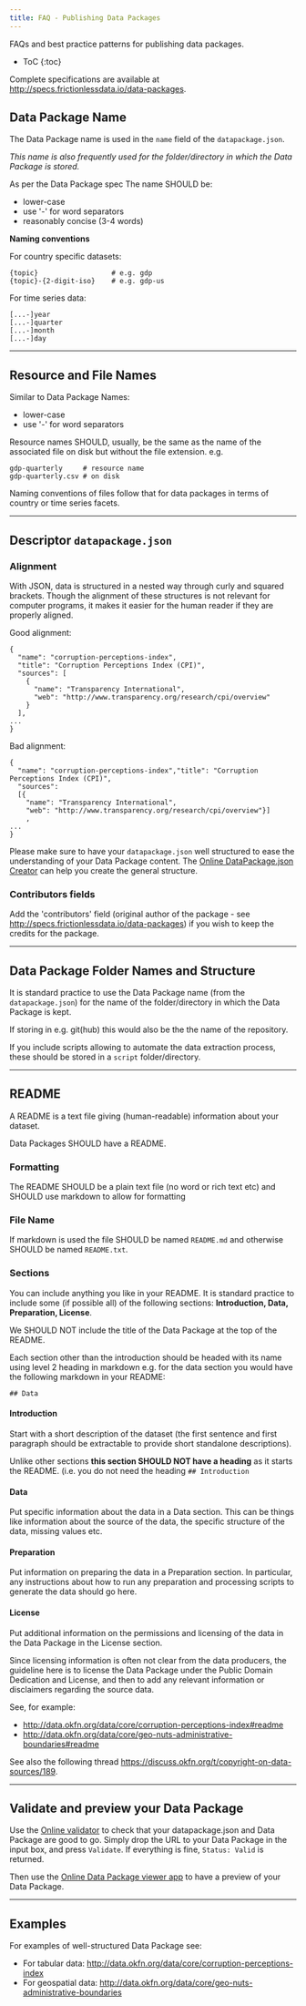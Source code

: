```yaml
---
title: FAQ - Publishing Data Packages
---
```


FAQs and best practice patterns for publishing data packages.

* ToC
{:toc}

Complete specifications are available at http://specs.frictionlessdata.io/data-packages.

## Data Package Name

The Data Package name is used in the `name` field of the `datapackage.json`.

*This name is also frequently used for the folder/directory in which the Data
Package is stored.*

As per the Data Package spec The name SHOULD be:

* lower-case
* use '-' for word separators
* reasonably concise (3-4 words)

**Naming conventions**

For country specific datasets:

```
{topic}                  # e.g. gdp
{topic}-{2-digit-iso}    # e.g. gdp-us 
```

For time series data:

```
[...-]year
[...-]quarter
[...-]month
[...-]day
```

---

## Resource and File Names

Similar to Data Package Names:

* lower-case
* use '-' for word separators

Resource names SHOULD, usually, be the same as the name of the associated file
on disk but without the file extension. e.g.

```
gdp-quarterly     # resource name
gdp-quarterly.csv # on disk
```

Naming conventions of files follow that for data packages in terms of country
or time series facets.

----

## Descriptor `datapackage.json`

### Alignment

With JSON, data is structured in a nested way through curly and squared
brackets. Though the alignment of these structures is not relevant for computer
programs, it makes it easier for the human reader if they are properly aligned.

Good alignment:

```
{
  "name": "corruption-perceptions-index",
  "title": "Corruption Perceptions Index (CPI)",
  "sources": [
    {
      "name": "Transparency International",
      "web": "http://www.transparency.org/research/cpi/overview"
    }
  ],
...
}
```

Bad alignment:

```
{
  "name": "corruption-perceptions-index","title": "Corruption Perceptions Index (CPI)",
  "sources": 
  [{
    "name": "Transparency International",
    "web": "http://www.transparency.org/research/cpi/overview"}]
    ,
...
}
```

Please make sure to have your `datapackage.json` well structured to ease the
understanding of your Data Package content. The [Online DataPackage.json
Creator](http://data.okfn.org/tools/create) can help you create the general
structure.  

### Contributors fields

Add the 'contributors' field (original author of the package - see
http://specs.frictionlessdata.io/data-packages) if you wish to keep the credits for the
package.

----

## Data Package Folder Names and Structure

It is standard practice to use the Data Package name (from the
`datapackage.json`) for the name of the folder/directory in which the Data
Package is kept.

If storing in e.g. git(hub) this would also be the the name of the repository.

If you include scripts allowing to automate the data extraction process, these
should be stored in a `script` folder/directory.

----

## README

A README is a text file giving (human-readable) information about your dataset.

Data Packages SHOULD have a README.

### Formatting

The README SHOULD be a plain text file (no word or rich text etc) and SHOULD
use markdown to allow for formatting

### File Name

If markdown is used the file SHOULD be named `README.md` and otherwise SHOULD
be named `README.txt`.

### Sections

You can include anything you like in your README. It is standard practice to
include some (if possible all) of the following sections: **Introduction, Data,
Preparation, License**.

We SHOULD NOT include the title of the Data Package at the top of the README.

Each section other than the introduction should be headed with its name using
level 2 heading in markdown e.g. for the data section you would have the
following markdown in your README:

```
## Data
```

#### Introduction

Start with a short description of the dataset (the first sentence and first
paragraph should be extractable to provide short standalone descriptions).

Unlike other sections **this section SHOULD NOT have a heading** as it starts
the README. (i.e. you do not need the heading `## Introduction` 

#### Data

Put specific information about the data in a Data section. This can be things
like information about the source of the data, the specific structure of the
data, missing values etc.

#### Preparation

Put information on preparing the data in a Preparation section. In particular,
any instructions about how to run any preparation and processing scripts to
generate the data should go here.

#### License

Put additional information on the permissions and licensing of the data in the
Data Package in the License section.

Since licensing information is often not clear from the data producers, the
guideline here is to license the Data Package under the Public Domain
Dedication and License, and then to add any relevant information or disclaimers
regarding the source data. 

See, for example:

* http://data.okfn.org/data/core/corruption-perceptions-index#readme
* http://data.okfn.org/data/core/geo-nuts-administrative-boundaries#readme 

See also the following thread https://discuss.okfn.org/t/copyright-on-data-sources/189.

----

## Validate and preview your Data Package

Use the [Online validator](/tools/#validate) to check that your datapackage.json
and Data Package are good to go. Simply drop the URL to your Data Package in
the input box, and press `Validate`. If everything is fine, `Status: Valid` is
returned.

Then use the [Online Data Package viewer app](/tools/#view) to have a preview of
your Data Package.

----

## Examples

For examples of well-structured Data Package see:

* For tabular data: http://data.okfn.org/data/core/corruption-perceptions-index
* For geospatial data: http://data.okfn.org/data/core/geo-nuts-administrative-boundaries


